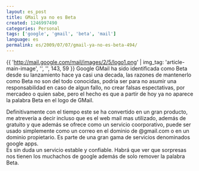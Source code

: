 ```yaml
---
layout: es_post
title: GMail ya no es Beta
created: 1246997490
categories: Personal
tags: ['google', 'gmail', 'beta', 'mail']
language: es
permalink: es/2009/07/07/gmail-ya-no-es-beta-494/
---
```

{{ 'http://mail.google.com/mail/images/2/5/logo1.png' | img_tag: 'article-main-image', '', '', 143, 59 }}
Google GMail ha sido identificada como Beta desde su lanzamiento hace ya casi una decada, las razones de mantenerlo como Beta no son del todo conocidas, podria ser para no asumir una responsabilidad en caso de algun fallo, no crear falsas espectativas, por mercadeo o quien sabe, pero el hecho es que a partir de hoy ya no aparece la palabra Beta en el logo de GMail.

Definitivamente con el tiempo este se ha convertido en un gran producto, me atrevería a decir incluso que es el web mail mas utilizado, además de gratuito y que además se ofrece como un servicio coorporativo, puede ser usado simplemente como un correo en el dominio de @gmail.com o en un dominio propietario. Es parte de una gran gama de servicios denominados google apps.   
Es sin duda un servicio estable y confiable.
Habrá que ver que sorpresas nos tienen los muchachos de google además de solo remover la palabra Beta.

